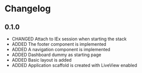 # Changelog

## 0.1.0

- CHANGED Attach to IEx session when starting the stack
- ADDED The footer component is implemented
- ADDED A navigation component is implemented
- ADDED Dashboard dummy as starting page
- ADDED Basic layout is added
- ADDED Application scaffold is created with LiveView enabled
